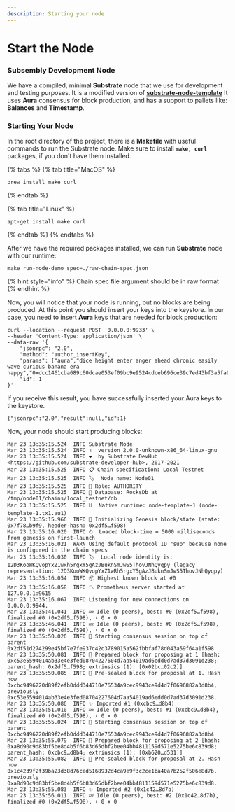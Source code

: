 ```yaml
---
description: Starting your node
---
```


# Start the Node

### Subsembly Development Node

We have a compiled, minimal **Substrate** node that we use for development and testing purposes. It is a modified version of [**substrate-node-template**](https://github.com/substrate-developer-hub) It uses **Aura** consensus for block production, and has a support to pallets like: **Balances** and **Timestamp**.

### Starting Your Node

In the root directory of the project, there is a **Makefile** with useful commands to run the Substrate node. Make sure to install **`make, curl`** packages, if you don't have them installed.

{% tabs %}
{% tab title="MacOS" %}
```
brew install make curl
```
{% endtab %}

{% tab title="Linux" %}
```text
apt-get install make curl
```
{% endtab %}
{% endtabs %}

After we have the required packages installed, we can run **Substrate** node with our runtime:

```text
make run-node-demo spec=./raw-chain-spec.json
```

{% hint style="info" %}
Chain spec file argument should be in raw format
{% endhint %}

Now, you will notice that your node is running, but no blocks are being produced. At this point you should insert your keys into the keystore. In our case, you need to insert **Aura** keys that are needed for block production:

```text
curl --location --request POST '0.0.0.0:9933' \
--header 'Content-Type: application/json' \
--data-raw '{
    "jsonrpc": "2.0",
    "method": "author_insertKey",
    "params": ["aura","dice height enter anger ahead chronic easily wave curious banana era happy","0xdcc1461cba689c60dcae053ef09bc9e9524cdceb696ce39c7ed43bf3a5fa9659"],
    "id": 1
}'
```

If you receive this result, you have successfully inserted your Aura keys to the keystore.

```text
{"jsonrpc":"2.0","result":null,"id":1}
```

Now, your node should start producing blocks:

```text
Mar 23 13:35:15.524  INFO Substrate Node    
Mar 23 13:35:15.524  INFO ✌️  version 2.0.0-unknown-x86_64-linux-gnu    
Mar 23 13:35:15.524  INFO ❤️  by Substrate DevHub <https://github.com/substrate-developer-hub>, 2017-2021    
Mar 23 13:35:15.525  INFO 📋 Chain specification: Local Testnet    
Mar 23 13:35:15.525  INFO 🏷  Node name: Node01    
Mar 23 13:35:15.525  INFO 👤 Role: AUTHORITY    
Mar 23 13:35:15.525  INFO 💾 Database: RocksDb at /tmp/node01/chains/local_testnet/db    
Mar 23 13:35:15.525  INFO ⛓  Native runtime: node-template-1 (node-template-1.tx1.au1)    
Mar 23 13:35:15.966  INFO 🔨 Initializing Genesis block/state (state: 0x7f78…b9f9, header-hash: 0x2df5…f598)    
Mar 23 13:35:16.020  INFO ⏱  Loaded block-time = 5000 milliseconds from genesis on first-launch    
Mar 23 13:35:16.021  WARN Using default protocol ID "sup" because none is configured in the chain specs    
Mar 23 13:35:16.030  INFO 🏷  Local node identity is: 12D3KooWKQvopYxZ1wRh5rgxY5gAzJBuknSmJwS5ThovJNhQyqpy (legacy representation: 12D3KooWKQvopYxZ1wRh5rgxY5gAzJBuknSmJwS5ThovJNhQyqpy)    
Mar 23 13:35:16.054  INFO 📦 Highest known block at #0    
Mar 23 13:35:16.058  INFO 〽️ Prometheus server started at 127.0.0.1:9615    
Mar 23 13:35:16.067  INFO Listening for new connections on 0.0.0.0:9944.  
Mar 23 13:35:41.041  INFO 💤 Idle (0 peers), best: #0 (0x2df5…f598), finalized #0 (0x2df5…f598), ⬇ 0 ⬆ 0    
Mar 23 13:35:46.041  INFO 💤 Idle (0 peers), best: #0 (0x2df5…f598), finalized #0 (0x2df5…f598), ⬇ 0 ⬆ 0    
Mar 23 13:35:50.026  INFO 🙌 Starting consensus session on top of parent 0x2df51d274299e45bf7e7fe937c42c3789015a562fbbfaf78d043a59f64a1f598    
Mar 23 13:35:50.081  INFO 🎁 Prepared block for proposing at 1 [hash: 0xc53e5594014ab33e4e3fed08704227604d7aa54019ad6edd0d7ad37d3091d238; parent_hash: 0x2df5…f598; extrinsics (1): [0x02bc…02c2]]    
Mar 23 13:35:50.085  INFO 🔖 Pre-sealed block for proposal at 1. Hash now 0xcbc9496220d89f2efb0ddd344710e76534a9cec9943ce9d4d7f0696882a3d8b4, previously 0xc53e5594014ab33e4e3fed08704227604d7aa54019ad6edd0d7ad37d3091d238.    
Mar 23 13:35:50.086  INFO ✨ Imported #1 (0xcbc9…d8b4)    
Mar 23 13:35:51.010  INFO 💤 Idle (0 peers), best: #1 (0xcbc9…d8b4), finalized #0 (0x2df5…f598), ⬇ 0 ⬆ 0    
Mar 23 13:35:55.024  INFO 🙌 Starting consensus session on top of parent 0xcbc9496220d89f2efb0ddd344710e76534a9cec9943ce9d4d7f0696882a3d8b4    
Mar 23 13:35:55.079  INFO 🎁 Prepared block for proposing at 2 [hash: 0xa8d90c9d83bf5be8d4b5f6b83d65dbf2bee04bb4811159d571e5275be6c839d8; parent_hash: 0xcbc9…d8b4; extrinsics (1): [0xb620…d531]]    
Mar 23 13:35:55.082  INFO 🔖 Pre-sealed block for proposal at 2. Hash now 0x1c4239f2f39ba23d38d76ced5168932d4ca9e9f3c2ce1ba40a7b252f506e8d7b, previously 0xa8d90c9d83bf5be8d4b5f6b83d65dbf2bee04bb4811159d571e5275be6c839d8.    
Mar 23 13:35:55.083  INFO ✨ Imported #2 (0x1c42…8d7b)    
Mar 23 13:35:56.011  INFO 💤 Idle (0 peers), best: #2 (0x1c42…8d7b), finalized #0 (0x2df5…f598), ⬇ 0 ⬆ 0
```

